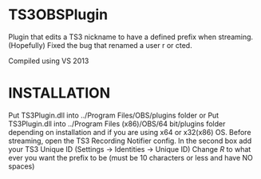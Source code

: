 TS3OBSPlugin
============
Plugin that edits a TS3 nickname to have a defined prefix when streaming.
(Hopefully) Fixed the bug that renamed a user r or cted.

Compiled using VS 2013

INSTALLATION
============
Put TS3Plugin.dll into ../Program Files/OBS/plugins folder
or
Put TS3Plugin.dll into ../Program Files (x86)/OBS/64 bit/plugins folder
depending on installation and if you are using x64 or x32(x86) OS.
Before streaming, open the TS3 Recording Notifier config.
In the second box add your TS3 Unique ID (Settings -> Identities -> Unique ID)
Change *R* to what ever you want the prefix to be (must be 10 characters or less and have NO spaces)
